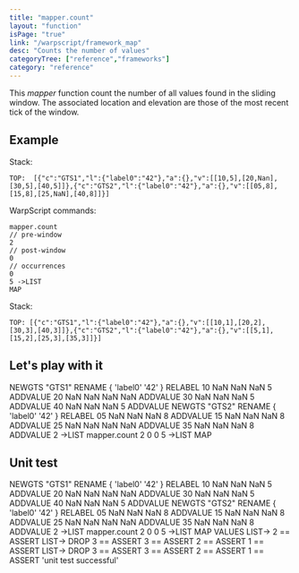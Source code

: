 ```yaml
---
title: "mapper.count"
layout: "function"
isPage: "true"
link: "/warpscript/framework_map"
desc: "Counts the number of values"
categoryTree: ["reference","frameworks"]
category: "reference"
---
```

 

This *mapper* function count the number of all values found in the sliding window. The associated location and elevation are those of the most recent tick of the window.

## Example ##

Stack:

    TOP:  [{"c":"GTS1","l":{"label0":"42"},"a":{},"v":[[10,5],[20,Nan],[30,5],[40,5]]},{"c":"GTS2","l":{"label0":"42"},"a":{},"v":[[05,8],[15,8],[25,NaN],[40,8]]}]

WarpScript commands:

    mapper.count
    // pre-window
    2
    // post-window
    0
    // occurrences
    0
    5 ->LIST
    MAP

Stack: 

    TOP: [{"c":"GTS1","l":{"label0":"42"},"a":{},"v":[[10,1],[20,2],[30,3],[40,3]]},{"c":"GTS2","l":{"label0":"42"},"a":{},"v":[[5,1],[15,2],[25,3],[35,3]]}]

## Let's play with it ##

<warp10-warpscript-widget>NEWGTS "GTS1" RENAME 
{ 'label0' '42' } RELABEL
10 NaN NaN NaN  5 ADDVALUE
20 NaN NaN NaN NaN ADDVALUE 
30 NaN NaN NaN 5 ADDVALUE 
40 NaN NaN NaN 5 ADDVALUE 
NEWGTS "GTS2" RENAME 
{ 'label0' '42' } RELABEL
05 NaN NaN NaN  8 ADDVALUE
15 NaN NaN NaN 8 ADDVALUE 
25 NaN NaN NaN NaN ADDVALUE 
35 NaN NaN NaN 8 ADDVALUE 
2 ->LIST 
mapper.count 
2
0
0
5 ->LIST
MAP
</warp10-warpscript-widget>    


## Unit test ##

<warp10-warpscript-widget>NEWGTS "GTS1" RENAME 
{ 'label0' '42' } RELABEL
10 NaN NaN NaN  5 ADDVALUE
20 NaN NaN NaN NaN ADDVALUE 
30 NaN NaN NaN 5 ADDVALUE 
40 NaN NaN NaN 5 ADDVALUE 
NEWGTS "GTS2" RENAME 
{ 'label0' '42' } RELABEL
05 NaN NaN NaN  8 ADDVALUE
15 NaN NaN NaN 8 ADDVALUE 
25 NaN NaN NaN NaN ADDVALUE 
35 NaN NaN NaN 8 ADDVALUE 
2 ->LIST 
mapper.count 
2
0
0
5 ->LIST
MAP
VALUES LIST->
2 == ASSERT
LIST-> DROP
3 == ASSERT
3 == ASSERT
2 == ASSERT
1 == ASSERT
LIST-> DROP
3 == ASSERT
3 == ASSERT
2 == ASSERT
1 == ASSERT
'unit test successful'
</warp10-warpscript-widget>    